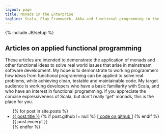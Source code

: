 ```yaml
---
layout: page
title: Monads in the Enterprise
tagline: Scala, Play Framework, Akka and functional programming in the e-Commerce world
---
```

{% include JB/setup %}
<h2>Articles on applied functional programming</h2>

These articles are intended to demonstrate the application of monads and other functional ideas to solve real world issues that arise in mainstream software development. 
My hope is to demonstrate to working programmers how ideas from functional programming can be applied to solve real problems, while achieving clean, testable and maintainable code. My target audience is working developers who have a basic familiarity with Scala, and who have an interest in functional programming. If you appreciate the concise expressiveness of Scala, but don't really 'get' monads, this is the place for you.


<ul class="posts">
  {% for post in site.posts %}
    <li> <a href="{{ BASE_PATH }}{{ post.url }}">{{ post.title }}</a>
	{% if post.github != null %}
	[<a href="http://github.com/dana-harrington/{{ post.github }}/"> code on github </a>]
	{% endif %}
	<div class="post_excerpt">{{ post.excerpt }}</div>
    </li>
  {% endfor %}
</ul>



